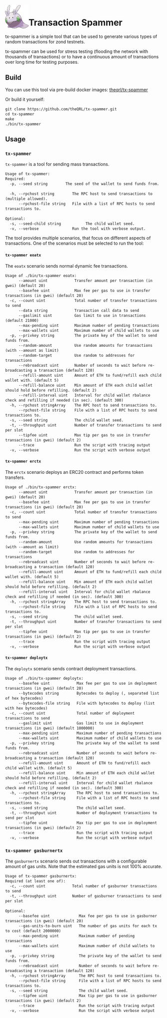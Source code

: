 <img align="left" src="./.github/resources/goomy.png" width="75">
<h1>Transaction Spammer</h1>

tx-spammer is a simple tool that can be used to generate various types of random transactions for zond testnets.

tx-spammer can be used for stress testing (flooding the network with thousands of transactions) or to have a continuous amount of transactions over long time for testing purposes.

## Build

You can use this tool via pre-build docker images: [theqrl/tx-spammer](https://hub.docker.com/r/theqrl/tx-spammer)

Or build it yourself:

```
git clone https://github.com/theQRL/tx-spammer.git
cd tx-spammer
make
./bin/tx-spammer
```

## Usage

### `tx-spammer`
`tx-spammer` is a tool for sending mass transactions.

```
Usage of tx-spammer:
Required:
  -p, --seed string        The seed of the wallet to send funds from.
  
  -h, --rpchost string        The RPC host to send transactions to (multiple allowed).
      --rpchost-file string   File with a list of RPC hosts to send transactions to.
      
Optional:
  -s, --seed-child string           The child wallet seed.
  -v, --verbose               Run the tool with verbose output.
```

The tool provides multiple scenarios, that focus on different aspects of transactions. One of the scenarios must be selected to run the tool:

#### `tx-spammer eoatx`

The `eoatx` scenario sends normal dynamic fee transactions.

```
Usage of ./bin/tx-spammer eoatx:
      --amount uint            Transfer amount per transaction (in gwei) (default 20)
      --basefee uint           Max fee per gas to use in transfer transactions (in gwei) (default 20)
  -c, --count uint             Total number of transfer transactions to send
      --data string            Transaction call data to send
      --gaslimit uint          Gas limit to use in transactions (default 21000)
      --max-pending uint       Maximum number of pending transactions
      --max-wallets uint       Maximum number of child wallets to use
  -p, --privkey string         The private key of the wallet to send funds from.
      --random-amount          Use random amounts for transactions (with --amount as limit)
      --random-target          Use random to addresses for transactions
      --rebroadcast uint       Number of seconds to wait before re-broadcasting a transaction (default 120)
      --refill-amount uint     Amount of ETH to fund/refill each child wallet with. (default 5)
      --refill-balance uint    Min amount of ETH each child wallet should hold before refilling. (default 2)
      --refill-interval uint   Interval for child wallet rbalance check and refilling if needed (in sec). (default 300)
  -h, --rpchost stringArray    The RPC host to send transactions to.
      --rpchost-file string    File with a list of RPC hosts to send transactions to.
  -s, --seed string            The child wallet seed.
  -t, --throughput uint        Number of transfer transactions to send per slot
      --tipfee uint            Max tip per gas to use in transfer transactions (in gwei) (default 2)
      --trace                  Run the script with tracing output
  -v, --verbose                Run the script with verbose output
```

#### `tx-spammer erctx`

The `erctx` scenario deploys an ERC20 contract and performs token transfers.

```
Usage of ./bin/tx-spammer erctx:
      --amount uint            Transfer amount per transaction (in gwei) (default 20)
      --basefee uint           Max fee per gas to use in transfer transactions (in gwei) (default 20)
  -c, --count uint             Total number of transfer transactions to send
      --max-pending uint       Maximum number of pending transactions
      --max-wallets uint       Maximum number of child wallets to use
  -p, --privkey string         The private key of the wallet to send funds from.
      --random-amount          Use random amounts for transactions (with --amount as limit)
      --random-target          Use random to addresses for transactions
      --rebroadcast uint       Number of seconds to wait before re-broadcasting a transaction (default 120)
      --refill-amount uint     Amount of ETH to fund/refill each child wallet with. (default 5)
      --refill-balance uint    Min amount of ETH each child wallet should hold before refilling. (default 2)
      --refill-interval uint   Interval for child wallet rbalance check and refilling if needed (in sec). (default 300)
  -h, --rpchost stringArray    The RPC host to send transactions to.
      --rpchost-file string    File with a list of RPC hosts to send transactions to.
  -s, --seed string            The child wallet seed.
  -t, --throughput uint        Number of transfer transactions to send per slot
      --tipfee uint            Max tip per gas to use in transfer transactions (in gwei) (default 2)
      --trace                  Run the script with tracing output
  -v, --verbose                Run the script with verbose output
```

#### `tx-spammer deploytx`

The `deploytx` scenario sends contract deployment transactions.

```
Usage of ./bin/tx-spammer deploytx:
      --basefee uint            Max fee per gas to use in deployment transactions (in gwei) (default 20)
      --bytecodes string        Bytecodes to deploy (, separated list of hex bytecodes)
      --bytecodes-file string   File with bytecodes to deploy (list with hex bytecodes)
  -c, --count uint              Total number of deployment transactions to send
      --gaslimit uint           Gas limit to use in deployment transactions (in gwei) (default 1000000)
      --max-pending uint        Maximum number of pending transactions
      --max-wallets uint        Maximum number of child wallets to use
  -p, --privkey string          The private key of the wallet to send funds from.
      --rebroadcast uint        Number of seconds to wait before re-broadcasting a transaction (default 120)
      --refill-amount uint      Amount of ETH to fund/refill each child wallet with. (default 5)
      --refill-balance uint     Min amount of ETH each child wallet should hold before refilling. (default 2)
      --refill-interval uint    Interval for child wallet rbalance check and refilling if needed (in sec). (default 300)
  -h, --rpchost stringArray     The RPC host to send transactions to.
      --rpchost-file string     File with a list of RPC hosts to send transactions to.
  -s, --seed string             The child wallet seed.
  -t, --throughput uint         Number of deployment transactions to send per slot
      --tipfee uint             Max tip per gas to use in deployment transactions (in gwei) (default 2)
      --trace                   Run the script with tracing output
  -v, --verbose                 Run the script with verbose output
```

### `tx-spammer gasburnertx`

The `gasburnertx` scenario sends out transactions with a configurable amount of gas units. Note that the estimated gas units is not 100% accurate.

```
Usage of tx-spammer gasburnertx:
Required (at least one of):
  -c, --count uint            Total number of gasburner transactions to send
  -t, --throughput uint       Number of gasburner transactions to send per slot
  
Optional:
      --basefee uint             Max fee per gas to use in gasburner transactions (in gwei) (default 20)
      --gas-units-to-burn uint   The number of gas units for each tx to cost (default 2000000)
      --max-pending uint         Maximum number of pending transactions
      --max-wallets uint         Maximum number of child wallets to use
  -p, --privkey string           The private key of the wallet to send funds from.
      --rebroadcast uint         Number of seconds to wait before re-broadcasting a transaction (default 120)
  -h, --rpchost stringArray      The RPC host to send transactions to.
      --rpchost-file string      File with a list of RPC hosts to send transactions to.
  -s, --seed string              The child wallet seed.
      --tipfee uint              Max tip per gas to use in gasburner transactions (in gwei) (default 2)
      --trace                    Run the script with tracing output
  -v, --verbose                  Run the script with verbose output
```

